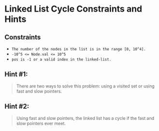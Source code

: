 # Linked List Cycle Constraints and Hints

## Constraints
-   `The number of the nodes in the list is in the range [0, 10^4].`
-   `-10^5 <= Node.val <= 10^5`
-   `pos is -1 or a valid index in the linked-list.`

## Hint #1:
> There are two ways to solve this problem: using a visited set or using fast and slow pointers.

## Hint #2: 
> Using fast and slow pointers, the linked list has a cycle if the fast and slow pointers ever meet.